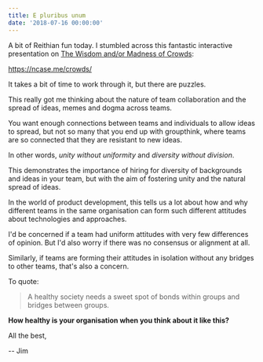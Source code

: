 ```yaml
---
title: E pluribus unum
date: '2018-07-16 00:00:00'
---
```


A bit of Reithian fun today. I stumbled across this fantastic interactive presentation on [The Wisdom and/or Madness of Crowds](https://ncase.me/crowds/):

https://ncase.me/crowds/

It takes a bit of time to work through it, but there are puzzles.

This really got me thinking about the nature of team collaboration and the spread of ideas, memes and dogma across teams.

You want enough connections between teams and individuals to allow ideas to spread, but not so many that you end up with groupthink, where teams are so connected that they are resistant to new ideas.

In other words, _unity without uniformity_ and _diversity without division_.

This demonstrates the importance of hiring for diversity of backgrounds and ideas in your team, but with the aim of fostering unity and the natural spread of ideas.

In the world of product development, this tells us a lot about how and why different teams in the same organisation can form such different attitudes about technologies and approaches.

I'd be concerned if a team had uniform attitudes with very few differences of opinion. But I'd also worry if there was no consensus or alignment at all.

Similarly, if teams are forming their attitudes in isolation without any bridges to other teams, that's also a concern.

To quote:

> A healthy society needs a sweet spot of bonds within groups and bridges between groups.

__How healthy is your organisation when you think about it like this?__

All the best,

-- Jim
